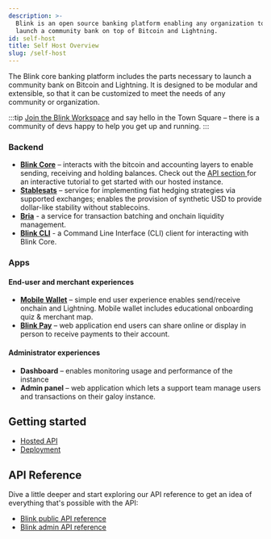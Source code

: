 ```yaml
---
description: >-
  Blink is an open source banking platform enabling any organization to
  launch a community bank on top of Bitcoin and Lightning.
id: self-host
title: Self Host Overview
slug: /self-host
---
```


The Blink core banking platform includes the parts necessary to launch a community bank on Bitcoin and Lightning. It is designed to be modular and extensible, so that it can be customized to meet the needs of any community or organization.

:::tip
[Join the Blink Workspace](https://chat.blink.sv) and say hello in the Town Square – there is a community of devs happy to help you get up and running.
:::

### Backend

* **[Blink Core](/self-host/products/blink-core)** – interacts with the bitcoin and accounting layers to enable sending, receiving and holding balances.
Check out the [API section ](/api/auth) for an interactive tutorial to get started with our hosted instance.
* **[Stablesats](/self-host/products/stablesats)** – service for implementing fiat hedging strategies via supported exchanges; enables the provision of synthetic USD to provide dollar-like stability without stablecoins.
* **[Bria](/self-host/products/bria)** - a service for transaction batching and onchain liquidity management.
* **[Blink CLI](/self-host/products/blink-cli)** - a Command Line Interface (CLI) client for interacting with Blink Core.

### Apps

#### End-user and merchant experiences

* **[Mobile Wallet](https://github.com/GaloyMoney/blink-mobile)** – simple end user experience enables send/receive onchain and Lightning. Mobile wallet includes educational onboarding quiz & merchant map.
* **[Blink Pay](https://github.com/GaloyMoney/blink/tree/main/apps/pay)** – web application end users can share online or display in person to receive payments to their account.

#### Administrator experiences

* **Dashboard** – enables monitoring usage and performance of the instance
* **Admin panel** – web application which lets a support team manage users and transactions on their galoy instance.

## Getting started

* [Hosted API](/api/auth)
* [Deployment](/self-host/deployment/)

## API Reference

Dive a little deeper and start exploring our API reference to get an idea of everything that's possible with the API:
* [Blink public API reference ](https://dev.blink.sv/public-api-reference.html)
* [Blink admin API reference](https://dev.blink.sv/admin-api-reference.html)
